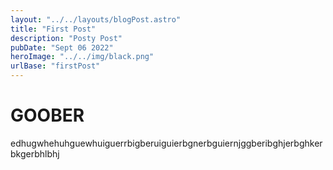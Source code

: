```yaml
---
layout: "../../layouts/blogPost.astro"
title: "First Post"
description: "Posty Post"
pubDate: "Sept 06 2022"
heroImage: "../../img/black.png"
urlBase: "firstPost"
---
```


# GOOBER

edhugwhehuhguewhuiguerrbigberuiguierbgnerbguiernjggberibghjerbghkerbkgerbhlbhj